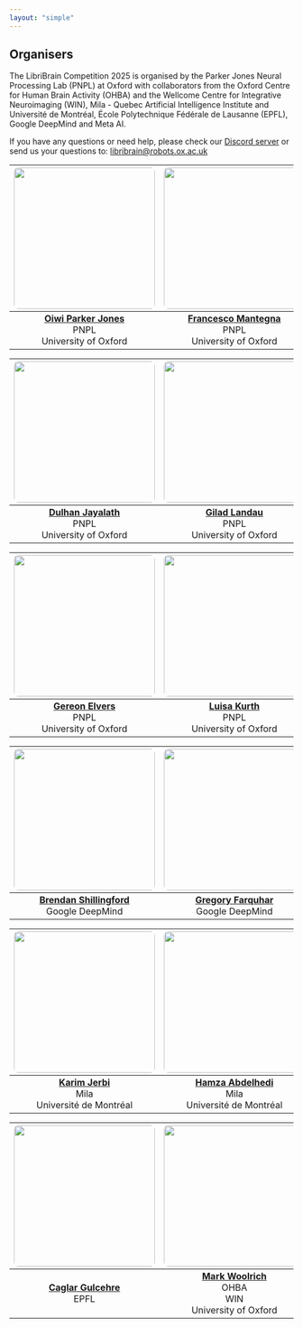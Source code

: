 ```yaml
---
layout: "simple"
---
```


## Organisers
The LibriBrain Competition 2025 is organised by the Parker Jones Neural Processing Lab (PNPL) at Oxford with collaborators from the Oxford Centre for Human Brain Activity (OHBA) and the Wellcome Centre for Integrative Neuroimaging (WIN), Mila - Quebec Artificial Intelligence Institute and Université de Montréal, École Polytechnique Fédérale de Lausanne (EPFL), Google DeepMind and Meta AI.


If you have any questions or need help, please check our [Discord server](https://neural-processing-lab.github.io/2025-libribrain-competition/links/discord) or send us your questions to: [libribrain@robots.ox.ac.uk](mailto:libribrain@robots.ox.ac.uk)

| <img src="https://neural-processing-lab.github.io/people/oiwi.png" style="width: 250px; height: 250px; object-fit: cover; border-radius: 8px; display: block; margin: auto;"/> | <img src="https://neural-processing-lab.github.io/people/francesco.png" style="width: 250px; height: 250px; object-fit: cover; border-radius: 8px; display: block; margin: auto;"/> | <img src="https://neural-processing-lab.github.io/people/miran.png" style="width: 250px; height: 250px; object-fit: cover; border-radius: 8px; display: block; margin: auto;"/> |
| :----------------------------------------------------------: | :----------------------------------------------------------: | :----------------------------------------------------------: |
|   [**Oiwi Parker Jones**](https://pnpl.robots.ox.ac.uk/people/#oiwi-parker-jones) <br>PNPL<br />University of Oxford   |  [**Francesco Mantegna**](https://neural-processing-lab.github.io/people/#francesco-mantegna) <br> PNPL<br />University of Oxford  |    [**Miran Özdogan**](https://neural-processing-lab.github.io/people/#miran-%C3%B6zdogan) <br> PNPL<br />University of Oxford     |

| <img src="https://neural-processing-lab.github.io/people/dulhan.png" style="width: 250px; height: 250px; object-fit: cover; border-radius: 8px; display: block; margin: auto;"/> | <img src="https://neural-processing-lab.github.io/people/gilad.png" style="width: 250px; height: 250px; object-fit: cover; border-radius: 8px; display: block; margin: auto;"/> | <img src="https://neural-processing-lab.github.io/people/pratik.jpg" style="width: 250px; height: 250px; object-fit: cover; border-radius: 8px; display: block; margin: auto;"/> |
| :----------------------------------------------------------: | :----------------------------------------------------------: | :----------------------------------------------------------: |
|   [**Dulhan Jayalath**](https://neural-processing-lab.github.io/people/#dulhan-jayalath) <br> PNPL<br />University of Oxford    |     [**Gilad Landau**](https://neural-processing-lab.github.io/people/#gilad-d-landau) <br> PNPL<br />University of Oxford     |    [**Pratik Somaiya**](https://neural-processing-lab.github.io/people/#pratik-somaiya) <br> PNPL<br />University of Oxford    |

| <img src="https://framerusercontent.com/images/QmXPlM1YzgfVdzcRaAjpVi9CJTo.jpg" style="width: 250px; height: 250px; object-fit: cover; border-radius: 8px; display: block; margin: auto;"/> | <img src="https://neural-processing-lab.github.io/people/luisa.jpg" style="width: 250px; height: 250px; object-fit: cover; border-radius: 8px; display: block; margin: auto;"/> | <img src="https://encrypted-tbn0.gstatic.com/images?q=tbn:ANd9GcTzsr64C0yypJw82eoGUqhQZC-Xrg8kEp4Yrg&s" style="width: 250px; height: 250px; object-fit: cover; border-radius: 8px; display: block; margin: auto;"/> |
| :----------------------------------------------------------: | :----------------------------------------------------------: | :----------------------------------------------------------: |
|    [**Gereon Elvers**](https://gereonelvers.com/) <br> PNPL<br />University of Oxford     |     [**Luisa Kurth**](https://neural-processing-lab.github.io/people/#luisa-kurth) <br> PNPL<br />University of Oxford      |      [**Teyun Kwon**](https://uk.linkedin.com/in/john-teyun-kwon) <br> PNPL<br />University of Oxford      |

| <img src="https://www.cs.ox.ac.uk/files/6815//me.jpg" style="width: 250px; height: 250px; object-fit: cover; border-radius: 8px; display: block; margin: auto;"/> | <img src="https://www.cs.ox.ac.uk/files/9700//greg.jpg" style="width: 250px; height: 250px; object-fit: cover; border-radius: 8px; display: block; margin: auto;"/> | <img src="https://imbue.com/preview/minqi-jiang.jpg" style="width: 250px; height: 250px; object-fit: cover; border-radius: 8px; display: block; margin: auto;"/> |
| :----------------------------------------------------------: | :----------------------------------------------------------: | :----------------------------------------------------------: |
|        [**Brendan Shillingford**](https://scholar.google.co.uk/citations?user=0tPZW4kAAAAJ&hl=en) <br> Google DeepMind         |          [**Gregory Farquhar**](https://scholar.google.co.uk/citations?user=6Z-RC-QAAAAJ&hl=en) <br> Google DeepMind           |                 [**Minqi Jiang**](https://minch.co/) <br> Meta AI                  |

| <img src="https://mila.quebec/sites/default/files/styles/member_full/public/member/5183/portrait-of-karim-jerbi.jpeg.webp?itok=a5PTCGVH" style="width: 250px; height: 250px; object-fit: cover; border-radius: 8px; display: block; margin: auto;"/> | <img src="https://mila.quebec/sites/default/files/styles/member_full/public/member/10372/portrait-of-hamza-abdelhedi.jpeg.webp" style="width: 250px; height: 250px; object-fit: cover; border-radius: 8px; display: block; margin: auto;"/> | <img src="https://media.licdn.com/dms/image/v2/D5603AQGT6bxwmPI6Cg/profile-displayphoto-shrink_200_200/profile-displayphoto-shrink_200_200/0/1688798083899?e=2147483647&v=beta&t=usD9Qbd6WJO5x-jvZoPLMn1WJeZS6Jv1CmwxmJezsdk" style="width: 250px; height: 250px; object-fit: cover; border-radius: 8px; display: block; margin: auto;"/> |
| :----------------------------------------------------------: | :----------------------------------------------------------: | :----------------------------------------------------------: |
|    [**Karim Jerbi**](https://mila.quebec/en/directory/karim-jerbi) <br> Mila<br />Université de Montréal     |  [**Hamza Abdelhedi**](https://mila.quebec/en/directory/hamza-abdelhedi) <br> Mila<br />Université de Montréal   | [**Yorguin Mantilla Ramos**](https://mila.quebec/en/directory/yorguin-mantilla-ramos) <br> Mila<br />Université de Montréal |

| <img src="https://static.wixstatic.com/media/d07d46_6f5a859836124649bcbe3d22bbb70cf9~mv2.jpg/v1/fill/w_640,h_880,al_c,q_85,usm_0.66_1.00_0.01,enc_avif,quality_auto/d07d46_6f5a859836124649bcbe3d22bbb70cf9~mv2.jpg" style="width: 250px; height: 250px; object-fit: cover; border-radius: 8px; display: block; margin: auto;"/> | <img src="https://res.cloudinary.com/dwccfildc/c_limit,f_auto,w_1140/v1585272380/prod/2a44928aabbef9b3dd2b97e038fc49a0.jpg" style="width: 250px; height: 250px; object-fit: cover; border-radius: 8px; display: block; margin: auto;"/> | <img src="https://res.cloudinary.com/dwccfildc/c_limit,f_auto,w_1140/v1585061763/prod/0021a3e112be4f8ff4dc95552683f651.jpg" style="width: 250px; height: 250px; object-fit: cover; border-radius: 8px; display: block; margin: auto;"/> |
| :----------------------------------------------------------: | :----------------------------------------------------------: | :----------------------------------------------------------: |
| [**Caglar Gulcehre**](https://people.epfl.ch/caglar.gulcehre?lang=en) <br>EPFL | [**Mark Woolrich**](https://www.win.ox.ac.uk/people/mark-woolrich) <br> OHBA<br />WIN<br />University of Oxford | [**Natalie Voets**](https://www.ndcn.ox.ac.uk/team/natalie-voets) <br> WIN<br />University of Oxford |